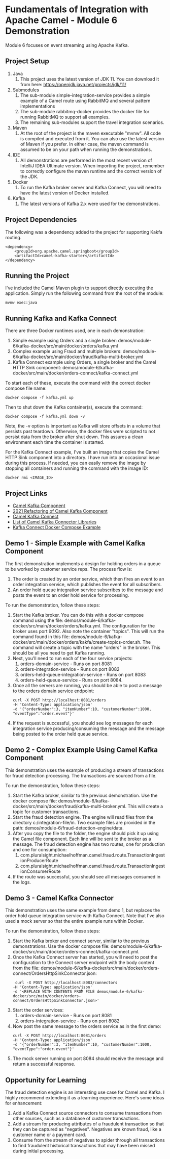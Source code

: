 # Fundamentals of Integration with Apache Camel - Module 6 Demonstration

Module 6 focuses on event streaming using Apache Kafka.

## Project Setup

1. Java
    1. This project uses the latest version of JDK 11. You can download it from here: https://openjdk.java.net/projects/jdk/11/
2. Submodules
    1. The sub-module simple-integration-service provides a simple example of a Camel route using RabbitMQ and several pattern implementations
    2. The sub-module rabbitmq-docker provides the docker file for running RabbitMQ to support all examples.
    3. The remaining sub-modules support the travel integration scenarios.
3. Maven
    1. At the root of the project is the maven executable "mvnw". All code is compiled and executed from it. You can also use the latest version of Maven if you prefer. In either case, the maven command is assumed to be on your path when running the demonstrations.
4. IDE
    1. All demonstrations are performed in the most recent version of IntelliJ IDEA Ultimate version. When importing the project, remember to correctly configure the maven runtime and the correct version of the JDK.
5. Docker
    1. To run the Kafka broker server and Kafka Connect, you will need to have the latest version of Docker installed.
6. Kafka
    1. The latest versions of Kafka 2.x were used for the demonstrations. 

## Project Dependencies

The following was a dependency added to the project for supporting Kakfa routing.

```
<dependency>
    <groupId>org.apache.camel.springboot</groupId>
    <artifactId>camel-kafka-starter</artifactId>
</dependency>
```

## Running the Project

I've included the Camel Maven plugin to support directly executing the application. Simply run the following command from the root of the module:

```
mvnw exec:java
```

## Running Kafka and Kafka Connect

There are three Docker runtimes used, one in each demonstration:

1. Simple example using Orders and a single broker: demos/module-6/kafka-docker/src/main/docker/orders/kafka.yml
2. Complex example using Fraud and multiple brokers: demos/module-6/kafka-docker/src/main/docker/fraud/kafka-multi-broker.yml
3. Kafka Connect example using Orders, a single broker and the Camel HTTP Sink component: demos/module-6/kafka-docker/src/main/docker/orders-connect/kafka-connect.yml

To start each of these, execute the command with the correct docker compose file name:

```
docker compose -f kafka.yml up
```

Then to shut down the Kafka container(s), execute the command:

```
docker compose -f kafka.yml down -v
```

Note, the -v option is important as Kafka will store offsets in a volume that persists past teardown. Otherwise, the docker files were scripted to not persist data from the broker after shut down. This assures a clean environment each time the container is started.

For the Kafka Connect example, I've built an image that copies the Camel HTTP Sink component into a directory. I have run into an occasional issue during this process. If needed, you can easily remove the image by stopping all containers and running the command with the image ID:

```
docker rmi <IMAGE_ID>
```

## Project Links

* [Camel Kafka Component](https://camel.apache.org/components/3.14.x/kafka-component.html)
* [2021 Refactoring of Camel Kafka Component](https://camel.apache.org/blog/2021/09/camel-kafka-consumer-changes/)
* [Camel Kafka Connect](https://camel.apache.org/camel-kafka-connector/1.0.x/)
* [List of Camel Kafka Connector Libraries](https://camel.apache.org/camel-kafka-connector/1.0.x/reference/index.html)
* [Kafka Connect Docker Compose Example](https://github.com/confluentinc/demo-scene/blob/master/kafka-connect-zero-to-hero/docker-compose.yml)

## Demo 1 - Simple Example with Camel Kafka Component

The first demonstration implements a design for holding orders in a queue to be worked by customer service reps. The process flow is:

1. The order is created by an order service, which then fires an event to an order integration service, which publishes the event for all subscribers. 
2. An order hold queue integration service subscribes to the message and posts the event to an order hold service for processing.  

To run the demonstration, follow these steps:

1. Start the Kafka broker. You can do this with a docker compose command using the file: demos/module-6/kafka-docker/src/main/docker/orders/kafka.yml. The configuration for the broker uses port 9092. Also note the container "topics". This will run the command found in this file: demos/module-6/kafka-docker/src/main/docker/orders/kakfa/create-topics-order.sh. The command will create a topic with the name "orders" in the broker. This should be all you need to get Kafka running. 
2. Next, you'll need to run each of the four service projects:
   1. orders-domain-service - Runs on port 8081
   2. orders-integration-service - Runs on port 8082
   3. orders-held-queue-integration-service - Runs on port 8083
   4. orders-held-queue-service - Runs on port 8084. 
3. Once all the servers are running, you should be able to post a message to the orders domain service endpoint:
    ```
    curl -X POST http://localhost:8081/orders
   -H 'Content-Type: application/json'
   -d '{"orderNumber":3, "itemNumber":10, "customerNumber":1000, "eventType":"order.event"}'
    ```
4. If the request is successful, you should see log messages for each integration service producing/consuming the message and the message being posted to the order held queue service.

## Demo 2 - Complex Example Using Camel Kafka Component

This demonstration uses the example of producing a stream of transactions for fraud detection processing. The transactions are sourced from a file. 

To run the demonstration, follow these steps:

1. Start the Kafka broker, similar to the previous demonstration. Use the docker compose file: demos/module-6/kafka-docker/src/main/docker/fraud/kafka-multi-broker.yml. This will create a topic for customer transactions. 
2. Start the fraud detection engine. The engine will read files from the directory c:/integration-file/in. Two example files are provided in the path: demos/module-6/fraud-detection-engine/data. 
3. After you copy the file to the folder, the engine should pick it up using the Camel file component. Each line will be sent to the broker as a message. The fraud detection engine has two routes, one for production and one for consumption:
   1. com.pluralsight.michaelhoffman.camel.fraud.route.TransactionIngestionProducerRoute
   2. com.pluralsight.michaelhoffman.camel.fraud.route.TransactionIngestionConsumerRoute
4. If the route was successful, you should see all messages consumed in the logs. 

## Demo 3 - Camel Kafka Connector

This demonstration uses the same example from demo 1, but replaces the order hold queue integration service with Kafka Connect. Note that I've also used a mock server so that the entire example runs within Docker.

To run the demonstration, follow these steps:

1. Start the Kafka broker and connect server, similar to the previous demonstrations. Use the docker compose file: demos/module-6/kafka-docker/src/main/docker/orders-connect/kafka-connect.yml. 
2. Once the Kafka Connect server has started, you will need to post the configuration to the Connect server endpoint with the body content from the file: demos/module-6/kafka-docker/src/main/docker/orders-connect/OrdersHttpSinkConnector.json:
   ```
    curl -X POST http://localhost:8083/connectors
   -H 'Content-Type: application/json'
   -d '<REPLACE WITH CONTENTS FROM FILE demos/module-6/kafka-docker/src/main/docker/orders-connect/OrdersHttpSinkConnector.json>'
    ```
3. Start the order services:
   1. orders-domain-service - Runs on port 8081 
   2. orders-integration-service - Runs on port 8082
4. Now post the same message to the orders service as in the first demo:
    ```
    curl -X POST http://localhost:8081/orders
   -H 'Content-Type: application/json'
   -d '{"orderNumber":3, "itemNumber":10, "customerNumber":1000, "eventType":"order.event"}'
    ```
5. The mock server running on port 8084 should receive the message and return a successful response. 

## Opportunity for Learning

The fraud detection engine is an interesting use case for Camel and Kafka. I highly recommend extending it as a learning experience. Here's some ideas for enhancement:

1. Add a Kafka Connect source connectors to consume transactions from other sources, such as a database of customer transactions. 
2. Add a stream for producing attributes of a fraudulent transaction so that they can be captured as "negatives". Negatives are known fraud, like a customer name or a payment card. 
3. Consume from the stream of negatives to spider through all transactions to find fraudulent historical transactions that may have been missed during initial processing. 
